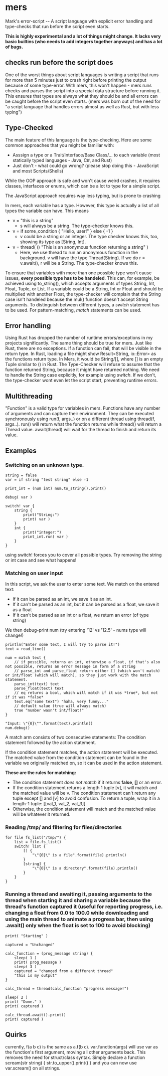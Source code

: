 # mers
Mark's error-script -- A script language with explicit error handling and type-checks that run before the script even starts.

**This is highly experimental and a lot of things might change. It lacks very basic builtins (who needs to add integers together anyways) and has a lot of bugs.**

## checks run before the script does

One of the worst things about script languages is writing a script that runs for more than 5 minutes just to crash right before printing the output because of some type-error.
With mers, this won't happen - mers runs checks and parses the script into a special data structure before running it. This ensures that types are always what they should be and all errors can be caught before the script even starts.
(mers was born out of the need for "a script language that handles errors almost as well as Rust, but with less typing")

## Type-Checked

The main feature of this language is the type-checking. Here are some common approaches that you might be familiar with:
- Asssign a type or a Trait/Interface/Base Class/... to each variable (most statically typed languages - Java, C#, and Rust)
- Just don't - what could go wrong? (please stop doing this - JavaScript and most Scripts/Shells)

While the OOP approach is safe and won't cause weird crashes, it requires classes, interfaces or enums, which can be a lot to type for a simple script.

The JavaScript approach requires way less typing, but is prone to crashing

In mers, each variable has a type. However, this type is actually a list of all types the variable can have. This means
- v = "this is a string"
  + s will always be a string. The type-checker knows this.
- v = if some_condition { "Hello, user!" } else { -1 }
  + v could be a string or an integer. The type checker knows this, too, showing its type as [String, Int].
- v = thread( () "This is an anonymous function returning a string" )
  + Here, we use thread to run an anonymous function in the background. v will have the type Thread(String). If we do r = v.await(), r will be a String. The type-checker knows this.

To ensure that variables with more than one possible type won't cause issues, **every possible type has to be handeled**. This can, for example, be achieved using to_string(), which accepts arguments of types String, Int, Float, Tuple, or List.
If a variable could be a String, Int or Float and should be multiplied with another Float, the type-checker will complain that the String case isn't handeled because the mul() function doesn't accept String arguments.
To distinguish between different types, a *switch* statement has to be used. For pattern-matching, *match* statements can be used.

## Error handling

Using Rust has dropped the number of runtime errors/exceptions in my projects significantly. The same thing should be true for mers. Just like Rust, there are no exceptions. If a function can fail, that will be visible in the return type.
In Rust, loading a file might show Result<String, io::Error> as the functions return type. In Mers, it would be String/[], where [] is an empty Tuple similar to () in Rust. The Type-Checker will refuse to assume that the function returned String, because it might have returned nothing.
We need to handle the String case explicitly, for example using *switch*. If we don't, the type-checker wont even let the script start, preventing runtime errors.

## Multithreading

"Function" is a valid type for variables in mers.
Functions have any number of arguments and can capture their environment.
They can be executed synchronously using run(f, args..) or on a different thread using thread(f, args..).
run() will return what the function returns while thread() will return a Thread value. await(thread) will wait for the thread to finish and return its value.

## Examples

### Switching on an unknown type.

    string = false
    var = if string "test string" else -1
    
    print_int = (num int) num.to_string().print()
    
    debug( var )
    
    switch! var {
        string {
            print("String:")
            print( var )
        }
        int {
            print("integer:")
            print_int.run( var )
        }
    }

using switch! forces you to cover all possible types. Try removing the string or int case and see what happens!

### Matching on user input

In this script, we ask the user to enter some text. We match on the entered text:

- If it can be parsed as an int, we save it as an int.
- If it can't be parsed as an int, but it can be parsed as a float, we save it as a float
- If it can't be parsed as an int or a float, we return an error (of type string)

We then debug-print num (try entering '12' vs '12.5' - nums type will change!)

    println("Enter some text, I will try to parse it!")
    text = read_line()

    num = match text {
        // if possible, returns an int, otherwise a float, if that's also not possible, returns an error message in form of a string
        // parse_int and parse_float return either [] (which won't match) or int/float (which will match), so they just work with the match statement.
        parse_int(text) text
        parse_float(text) text
        // eq returns a bool, which will match if it was *true*, but not if it was *false*
        text.eq("some text") "haha, very funny..."
        // default value (true will always match)
        true "number wasn't int/float!"
    }

    "Input: \"{0}\"".format(text).println()
    num.debug()

A match arm consists of two consecutive statements: The condition statement followed by the action statement.

If the condition statement matches, the action statement will be executed. The matched value from the condition statement can be found in the variable we originally matched on, so it can be used in the action statement.

**These are the rules for matching:**
- The condition statement *does not match* if it returns **false**, **[]** or an error.
- If the condition statement returns a length 1 tuple [v], it will match and the matched value will be v. The condition statement can't return any tuple except [] and [v] to avoid confusion. To return a tuple, wrap it in a length-1 tuple: [[val_1, val_2, val_3]].
- Otherwise, the condition statement will match and the matched value will be whatever it returned.

### Reading /tmp/ and filtering for files/directories

    for file fs_list("/tmp/") {
        list = file.fs_list()
        switch! list {
            [] {
                "\"{0}\" is a file".format(file).println()
            }
            [string] {
                "\"{0}\" is a directory".format(file).println()
            }
        }
    }

### Running a thread and awaiting it, passing arguments to the thread when starting it and sharing a variable because the thread's function captured it (useful for reporting progress, i.e. changing a float from 0.0 to 100.0 while downloading and using the main thread to animate a progress bar, then using .await() only when the float is set to 100 to avoid blocking)

    print( "Starting" )

    captured = "Unchanged"

    calc_function = (prog_message string) {
        sleep( 1 )
        print( prog_message )
        sleep( 3 )
        captured = "changed from a different thread"
        "this is my output"
    }

    calc_thread = thread(calc_function "progress message!")

    sleep( 2 )
    print( "Done." )
    print( captured )

    calc_thread.await().print()
    print( captured )

## Quirks

currently, f(a b c) is the same as a.f(b c). var.function(args) will use var as the function's first argument, moving all other arguments back. This removes the need for struct/class syntax. Simply declare a function scream(str string) { str.to_upper().print() } and you can now use var.scream() on all strings.
